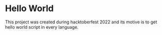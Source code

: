 # Hello World
This project was created during hacktoberfest 2022 and its motive is to get hello world script in every language.

